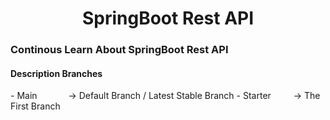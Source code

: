 <h1 align="center">
   SpringBoot Rest API
</h1>

<h3>
   Continous Learn About SpringBoot Rest API   
</h3>

<h4> Description Branches </h4>
- Main &emsp;&emsp;&emsp; -> Default Branch / Latest Stable Branch
- Starter &emsp;&emsp; -> The First Branch
